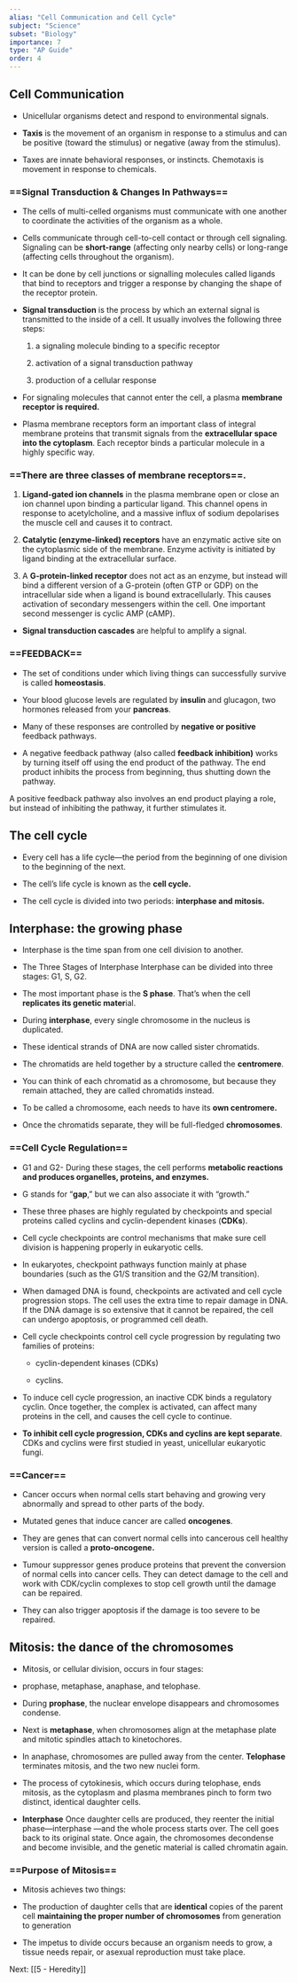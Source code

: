 ```yaml
---
alias: "Cell Communication and Cell Cycle"
subject: "Science"
subset: "Biology"
importance: 7
type: "AP Guide"
order: 4
---
```


## Cell Communication

- Unicellular organisms detect and respond to environmental signals.
    
- **Taxis** is the movement of an organism in response to a stimulus and can be positive (toward the stimulus) or negative (away from the stimulus).
    
- Taxes are innate behavioral responses, or instincts. Chemotaxis is movement in response to chemicals.
    

### ==Signal Transduction & Changes In Pathways==

- The cells of multi-celled organisms must communicate with one another to coordinate the activities of the organism as a whole.
    
- Cells communicate through cell-to-cell contact or through cell signaling. Signaling can be **short-range** (affecting only nearby cells) or long-range (affecting cells throughout the organism).
    
- It can be done by cell junctions or signalling molecules called ligands that bind to receptors and trigger a response by changing the shape of the receptor protein.
    
- **Signal transduction** is the process by which an external signal is transmitted to the inside of a cell. It usually involves the following three steps:
    
    1. a signaling molecule binding to a specific receptor
        
    2. activation of a signal transduction pathway
        
    3. production of a cellular response
        
- For signaling molecules that cannot enter the cell, a plasma **membrane receptor is required.**
    
- Plasma membrane receptors form an important class of integral membrane proteins that transmit signals from the **extracellular space into the cytoplasm**. Each receptor binds a particular molecule in a highly specific way.

### ==There are three classes of membrane receptors==.

1. **Ligand-gated ion channels** in the plasma membrane open or close an ion channel upon binding a particular ligand. This channel opens in response to acetylcholine, and a massive influx of sodium depolarises the muscle cell and causes it to contract.
    
2. **Catalytic (enzyme-linked) receptors** have an enzymatic active site on the cytoplasmic side of the membrane. Enzyme activity is initiated by ligand binding at the extracellular surface.
    
3. A **G-protein-linked receptor** does not act as an enzyme, but instead will bind a different version of a G-protein (often GTP or GDP) on the intracellular side when a ligand is bound extracellularly. This causes activation of secondary messengers within the cell. One important second messenger is cyclic AMP (cAMP).
    

- **Signal transduction cascades** are helpful to amplify a signal.
    

### ==FEEDBACK==

- The set of conditions under which living things can successfully survive is called **homeostasis**.
    
- Your blood glucose levels are regulated by **insulin** and glucagon, two hormones released from your **pancreas**.
    
- Many of these responses are controlled by **negative or positive** feedback pathways.
    
- A negative feedback pathway (also called **feedback inhibition)** works by turning itself off using the end product of the pathway. The end product inhibits the process from beginning, thus shutting down the pathway.
    

A positive feedback pathway also involves an end product playing a role, but instead of inhibiting the pathway, it further stimulates it.

## The cell cycle

- Every cell has a life cycle—the period from the beginning of one division to the beginning of the next.
    
- The cell’s life cycle is known as the **cell cycle.**
    
- The cell cycle is divided into two periods: **interphase and mitosis.**
    

## Interphase: the growing phase

- Interphase is the time span from one cell division to another.
    
- The Three Stages of Interphase Interphase can be divided into three stages: G1, S, G2.
    
- The most important phase is the **S phase**. That’s when the cell **replicates its genetic mater**ial.
    
- During **interphase**, every single chromosome in the nucleus is duplicated.
    
- These identical strands of DNA are now called sister chromatids.
    
- The chromatids are held together by a structure called the **centromere**.
    
- You can think of each chromatid as a chromosome, but because they remain attached, they are called chromatids instead.
    
- To be called a chromosome, each needs to have its **own centromere.**
    
- Once the chromatids separate, they will be full-fledged **chromosomes**.
    

### ==Cell Cycle Regulation==

- G1 and G2- During these stages, the cell performs **metabolic reactions and produces organelles, proteins, and enzymes.**
    
- G stands for “**gap**,” but we can also associate it with “growth.”
    
- These three phases are highly regulated by checkpoints and special proteins called cyclins and cyclin-dependent kinases (**CDKs**).
    
- Cell cycle checkpoints are control mechanisms that make sure cell division is happening properly in eukaryotic cells.
    
- In eukaryotes, checkpoint pathways function mainly at phase boundaries (such as the G1/S transition and the G2/M transition).
    
- When damaged DNA is found, checkpoints are activated and cell cycle progression stops. The cell uses the extra time to repair damage in DNA. If the DNA damage is so extensive that it cannot be repaired, the cell can undergo apoptosis, or programmed cell death.
    
- Cell cycle checkpoints control cell cycle progression by regulating two families of proteins:
    
    - cyclin-dependent kinases (CDKs)
        
    - cyclins.
        
- To induce cell cycle progression, an inactive CDK binds a regulatory cyclin. Once together, the complex is activated, can affect many proteins in the cell, and causes the cell cycle to continue.
    
- **To inhibit cell cycle progression, CDKs and cyclins are kept separate**. CDKs and cyclins were first studied in yeast, unicellular eukaryotic fungi.
    

### ==Cancer==

- Cancer occurs when normal cells start behaving and growing very abnormally and spread to other parts of the body.
    
- Mutated genes that induce cancer are called **oncogenes**.
    
- They are genes that can convert normal cells into cancerous cell healthy version is called a **proto-oncogene.**
    
- Tumour suppressor genes produce proteins that prevent the conversion of normal cells into cancer cells. They can detect damage to the cell and work with CDK/cyclin complexes to stop cell growth until the damage can be repaired.
    
- They can also trigger apoptosis if the damage is too severe to be repaired.
    

## Mitosis: the dance of the chromosomes

- Mitosis, or cellular division, occurs in four stages:
    
- prophase, metaphase, anaphase, and telophase.
    
- During **prophase**, the nuclear envelope disappears and chromosomes condense.
    
- Next is **metaphase**, when chromosomes align at the metaphase plate and mitotic spindles attach to kinetochores.
    
- In anaphase, chromosomes are pulled away from the center. **Telophase** terminates mitosis, and the two new nuclei form.
    
- The process of cytokinesis, which occurs during telophase, ends mitosis, as the cytoplasm and plasma membranes pinch to form two distinct, identical daughter cells.
    
- **Interphase** Once daughter cells are produced, they reenter the initial phase—interphase —and the whole process starts over. The cell goes back to its original state. Once again, the chromosomes decondense and become invisible, and the genetic material is called chromatin again.
    

### ==Purpose of Mitosis==

- Mitosis achieves two things:
    
- The production of daughter cells that are **identical** copies of the parent cell **maintaining the proper number of chromosomes** from generation to generation
    
- The impetus to divide occurs because an organism needs to grow, a tissue needs repair, or asexual reproduction must take place.

Next: [[5 - Heredity]]